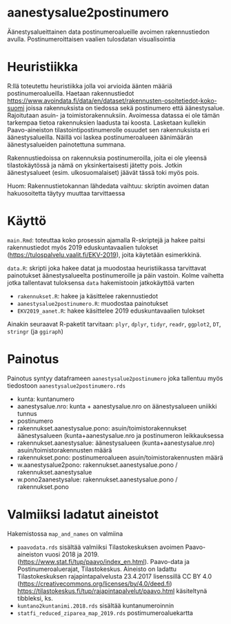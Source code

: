 # aanestysalue2postinumero
Äänestysalueittainen data postinumeroalueille avoimen rakennustiedon avulla. Postinumeroittaisen vaalien tulosdatan visualisointia

# Heuristiikka

R:llä toteutettu heuristiikka jolla voi arvioida äänten määriä postinumeroalueilla. Haetaan rakennustiedot 
https://www.avoindata.fi/data/en/dataset/rakennusten-osoitetiedot-koko-suomi joissa rakennuksista on tiedossa sekä postinumero että äänestysalue. Rajoitutaan asuin- ja toimistorakennuksiin. Avoimessa datassa ei ole tämän tarkempaa tietoa rakennuksien laadusta tai koosta. Lasketaan kullekin Paavo-aineiston tilastointipostinumerolle osuudet sen rakennuksista eri äänestysalueilla. Näillä voi laskea postinumeroalueen äänimäärän äänestysalueiden painotettuna summana. 

Rakennustiedoissa on rakennuksia postinumeroilla, joita ei ole yleensä tilastokäytössä ja nämä on yksinkertaisesti jätetty pois. Jotkin äänestysalueet (esim. ulkosuomalaiset) jäävät tässä toki myös pois. 

Huom: Rakennustietokannan lähdedata vaihtuu: skriptin avoimen datan hakuosoitetta täytyy muuttaa tarvittaessa

# Käyttö

`main.Rmd`: toteuttaa koko prosessin ajamalla R-skriptejä ja hakee paitsi rakennustiedot myös 2019 eduskuntavaalien tulokset (https://tulospalvelu.vaalit.fi/EKV-2019), joita käytetään esimerkkinä. 

`data.R`: skripti joka hakee datat ja muodostaa heuristiikassa tarvittavat painotukset äänestysalueelta postinumeroille ja päin vastoin. Kolme vaihetta jotka tallentavat tuloksensa `data` hakemistooin jatkokäyttöä varten
  - `rakennukset.R`: hakee ja käsittelee rakennustiedot 
  - `aanestysalue2postinumero.R`: muodostaa painotukset  
  - `EKV2019_aanet.R`: hakee käsittelee 2019 eduskuntavaalien tulokset

Ainakin seuraavat R-paketit tarvitaan: `plyr`, `dplyr`, `tidyr`, `readr`, `ggplot2`, `DT`, `stringr` (ja `ggiraph`) 

# Painotus

Painotus syntyy dataframeen `aanestysalue2postinumero` joka tallentuu myös tiedostoon `aanestysalue2postinumero.rds`

* kunta: kuntanumero
* aanestysalue.nro: kunta + aanestysalue.nro on äänestysalueen uniikki tunnus
* postinumero                  
* rakennukset.aanestysalue.pono: asuin/toimistorakennukset äänestysalueen (kunta+aanestysalue.nro ja postinumeron leikkauksessa
* rakennukset.aanestysalue: äänestysalueen (kunta+aanestysalue.nro) asuin/toimistorakennusten määrä 
* rakennukset.pono: postinumeroalueen asuin/toimistorakennusten määrä
* w.aanestysalue2pono: rakennukset.aanestysalue.pono / rakennukset.aanestysalue
* w.pono2aanestysalue: rakennukset.aanestysalue.pono / rakennukset.pono          

# Valmiiksi ladatut aineistot

Hakemistossa `map_and_names` on valmiina 
- `paavodata.rds` sisältää valmiiksi Tilastokeskuksen avoimen Paavo-aineiston vuosi 2018 ja 2019. (https://www.stat.fi/tup/paavo/index_en.html). Paavo-data ja Postinumeroaluerajat, Tilastokeskus. Aineisto on ladattu Tilastokeskuksen rajapintapalvelusta 23.4.2017 lisenssillä CC BY 4.0 (https://creativecommons.org/licenses/by/4.0/deed.fi)
https://tilastokeskus.fi/tup/rajapintapalvelut/paavo.html käsiteltynä tibbleksi, ks. 
- `kuntano2kuntanimi.2018.rds` sisältää kuntanumeroinnin
- `statfi_reduced_ziparea_map_2019.rds` postimumeroaluekartta 
